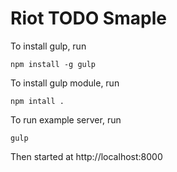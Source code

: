 # Riot TODO Smaple

To install gulp, run
```
npm install -g gulp
```

To install gulp module, run
```
npm intall .
```

To run example server, run
```
gulp
```

Then started at http://localhost:8000
